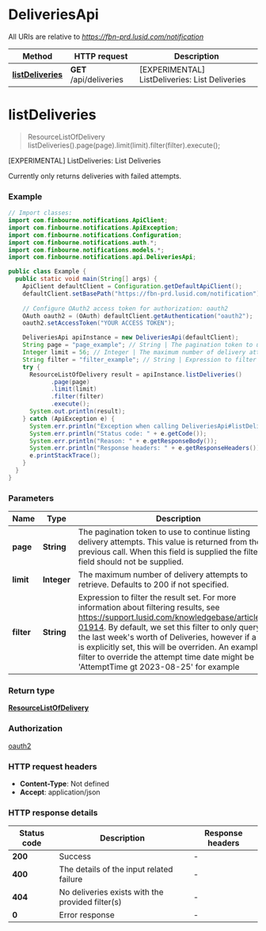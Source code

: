 # DeliveriesApi

All URIs are relative to *https://fbn-prd.lusid.com/notification*

| Method | HTTP request | Description |
|------------- | ------------- | -------------|
| [**listDeliveries**](DeliveriesApi.md#listDeliveries) | **GET** /api/deliveries | [EXPERIMENTAL] ListDeliveries: List Deliveries |


<a id="listDeliveries"></a>
# **listDeliveries**
> ResourceListOfDelivery listDeliveries().page(page).limit(limit).filter(filter).execute();

[EXPERIMENTAL] ListDeliveries: List Deliveries

Currently only returns deliveries with failed attempts.

### Example
```java
// Import classes:
import com.finbourne.notifications.ApiClient;
import com.finbourne.notifications.ApiException;
import com.finbourne.notifications.Configuration;
import com.finbourne.notifications.auth.*;
import com.finbourne.notifications.models.*;
import com.finbourne.notifications.api.DeliveriesApi;

public class Example {
  public static void main(String[] args) {
    ApiClient defaultClient = Configuration.getDefaultApiClient();
    defaultClient.setBasePath("https://fbn-prd.lusid.com/notification");
    
    // Configure OAuth2 access token for authorization: oauth2
    OAuth oauth2 = (OAuth) defaultClient.getAuthentication("oauth2");
    oauth2.setAccessToken("YOUR ACCESS TOKEN");

    DeliveriesApi apiInstance = new DeliveriesApi(defaultClient);
    String page = "page_example"; // String | The pagination token to use to continue listing delivery attempts. This value is returned from the previous call. When this field is supplied the filter field should not be supplied.
    Integer limit = 56; // Integer | The maximum number of delivery attempts to retrieve. Defaults to 200 if not specified.
    String filter = "filter_example"; // String | Expression to filter the result set. For more information about filtering results, see https://support.lusid.com/knowledgebase/article/KA-01914.  By default, we set this filter to only query for the last week's worth of Deliveries, however if a filter is explicitly set, this will be overriden.  An example filter to override the attempt time date might be 'AttemptTime gt 2023-08-25' for example
    try {
      ResourceListOfDelivery result = apiInstance.listDeliveries()
            .page(page)
            .limit(limit)
            .filter(filter)
            .execute();
      System.out.println(result);
    } catch (ApiException e) {
      System.err.println("Exception when calling DeliveriesApi#listDeliveries");
      System.err.println("Status code: " + e.getCode());
      System.err.println("Reason: " + e.getResponseBody());
      System.err.println("Response headers: " + e.getResponseHeaders());
      e.printStackTrace();
    }
  }
}
```

### Parameters

| Name | Type | Description  | Notes |
|------------- | ------------- | ------------- | -------------|
| **page** | **String**| The pagination token to use to continue listing delivery attempts. This value is returned from the previous call. When this field is supplied the filter field should not be supplied. | [optional] |
| **limit** | **Integer**| The maximum number of delivery attempts to retrieve. Defaults to 200 if not specified. | [optional] |
| **filter** | **String**| Expression to filter the result set. For more information about filtering results, see https://support.lusid.com/knowledgebase/article/KA-01914.  By default, we set this filter to only query for the last week&#39;s worth of Deliveries, however if a filter is explicitly set, this will be overriden.  An example filter to override the attempt time date might be &#39;AttemptTime gt 2023-08-25&#39; for example | [optional] |

### Return type

[**ResourceListOfDelivery**](ResourceListOfDelivery.md)

### Authorization

[oauth2](../README.md#oauth2)

### HTTP request headers

 - **Content-Type**: Not defined
 - **Accept**: application/json

### HTTP response details
| Status code | Description | Response headers |
|-------------|-------------|------------------|
| **200** | Success |  -  |
| **400** | The details of the input related failure |  -  |
| **404** | No deliveries exists with the provided filter(s) |  -  |
| **0** | Error response |  -  |

